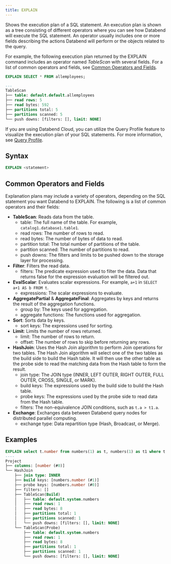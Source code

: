 ```yaml
---
title: EXPLAIN
---
```


Shows the execution plan of a SQL statement. An execution plan is shown as a tree consisting of different operators where you can see how Databend will execute the SQL statement. An operator usually includes one or more fields describing the actions Databend will perform or the objects related to the query.

For example, the following execution plan returned by the EXPLAIN command includes an operator named *TableScan* with several fields. For a list of common operators and fields, see [Common Operators and Fields](#common-operators-and-fields).

```sql
EXPLAIN SELECT * FROM allemployees;

---
TableScan
├── table: default.default.allemployees
├── read rows: 5
├── read bytes: 592
├── partitions total: 5
├── partitions scanned: 5
└── push downs: [filters: [], limit: NONE]
```

If you are using Databend Cloud, you can utilize the Query Profile feature to visualize the execution plan of your SQL statements. For more information, see [Query Profile](/guides/cloud/using-databend-cloud/monitor#uquery-profile).

## Syntax

```sql
EXPLAIN <statement>
```

## Common Operators and Fields

Explanation plans may include a variety of operators, depending on the SQL statement you want Databend to EXPLAIN. The following is a list of common operators and their fields:

* **TableScan**: Reads data from the table.
    - table: The full name of the table. For example, `catalog1.database1.table1`.
    - read rows: The number of rows to read.
    - read bytes: The number of bytes of data to read.
    - partition total: The total number of partitions of the table.
    - partition scanned: The number of partitions to read.
    - push downs: The filters and limits to be pushed down to the storage layer for processing.
* **Filter**: Filters the read data.
    - filters: The predicate expression used to filter the data. Data that returns false for the expression evaluation will be filtered out.
* **EvalScalar**: Evaluates scalar expressions. For example, `a+1` in `SELECT a+1 AS b FROM t`.
    - expressions: The scalar expressions to evaluate.
* **AggregatePartial** & **AggregateFinal**: Aggregates by keys and returns the result of the aggregation functions.
    - group by: The keys used for aggregation.
    - aggregate functions: The functions used for aggregation.
* **Sort**: Sorts data by keys.
    - sort keys: The expressions used for sorting.
* **Limit**: Limits the number of rows returned.
    - limit: The number of rows to return.
    - offset: The number of rows to skip before returning any rows.
* **HashJoin**: Uses the Hash Join algorithm to perform Join operations for two tables. The Hash Join algorithm will select one of the two tables as the build side to build the Hash table. It will then use the other table as the probe side to read the matching data from the Hash table to form the result.
    - join type: The JOIN type (INNER, LEFT OUTER, RIGHT OUTER, FULL OUTER, CROSS, SINGLE, or MARK).
    - build keys: The expressions used by the build side to build the Hash table.
    - probe keys: The expressions used by the probe side to read data from the Hash table.
    - filters: The non-equivalence JOIN conditions, such as `t.a > t1.a`.
* **Exchange**: Exchanges data between Databend query nodes for distributed parallel computing.
    - exchange type: Data repartition type (Hash, Broadcast, or Merge).

## Examples

```sql
EXPLAIN select t.number from numbers(1) as t, numbers(1) as t1 where t.number = t1.number;
----
Project
├── columns: [number (#0)]
└── HashJoin
    ├── join type: INNER
    ├── build keys: [numbers.number (#1)]
    ├── probe keys: [numbers.number (#0)]
    ├── filters: []
    ├── TableScan(Build)
    │   ├── table: default.system.numbers
    │   ├── read rows: 1
    │   ├── read bytes: 8
    │   ├── partitions total: 1
    │   ├── partitions scanned: 1
    │   └── push downs: [filters: [], limit: NONE]
    └── TableScan(Probe)
        ├── table: default.system.numbers
        ├── read rows: 1
        ├── read bytes: 8
        ├── partitions total: 1
        ├── partitions scanned: 1
        └── push downs: [filters: [], limit: NONE]
```
